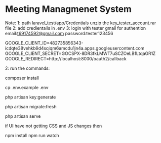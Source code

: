 # Meeting Managmenet System
Note: 
1: path laravel_test/app/Credentials  unzip the key_tester_account.rar file
2: add credientails in .env 
3: login with tester gmail for authention
email:t69174592@gmail.com
password:tester123456

GOOGLE_CLIENT_ID=482735856343-icdqte38vehkb9d4sqiqm6amcdu1jn4a.apps.googleusercontent.com
GOOGLE_CLIENT_SECRET=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
GOOGLE_REDIRECT=http://localhost:8000/oauth2/callback

2: run the commands:

composer install

cp .env.example .env

php artisan key:generate

php artisan migrate:fresh 

php artisan serve


if UI have not getting CSS and JS changes then

npm install 
npm run watch


